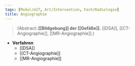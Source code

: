 ```yaml
---
tags: [Modul/m27, Art/Intervention, Fach/Radiologie]
title: Angiographie
---
```

> (Abstract::**[[Bildgebung]] der [[Gefäße]].** [[DSA]], [[CT-Angiographie]], [[MR-Angiographie]].)
- **Verfahren**
	- [[DSA]]
	- [[CT-Angiographie]]
	- [[MR-Angiographie]]